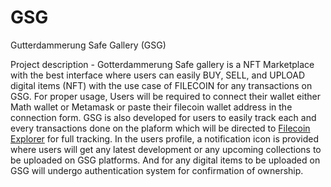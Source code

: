 # GSG
Gutterdammerung Safe Gallery (GSG)

Project description - Gotterdammerung Safe gallery is a NFT Marketplace with the best interface where users can easily BUY, SELL, and UPLOAD digital items (NFT) with the use case of FILECOIN for any transactions on GSG.
For proper usage, Users will be required to connect their wallet either Math wallet or Metamask or paste their filecoin wallet address in the connection form.
GSG is also developed for users to easily track each and every transactions done on the plaform which will be directed to [Filecoin Explorer](https://filfox.info/en)  for full tracking.
In the users profile, a notification icon is provided where users will get any latest development or any upcoming collections to be uploaded on GSG platforms.
And for any digital items to be uploaded on GSG will undergo authentication system for confirmation of ownership.
